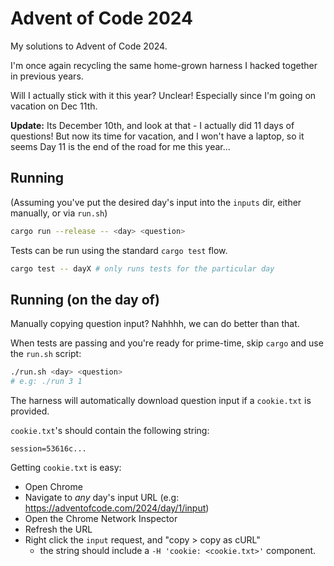 # Advent of Code 2024

My solutions to Advent of Code 2024.

I'm once again recycling the same home-grown harness I hacked together in
previous years.

Will I actually stick with it this year? Unclear! Especially since I'm going on
vacation on Dec 11th.

**Update:** Its December 10th, and look at that - I actually did 11 days of
questions! But now its time for vacation, and I won't have a laptop, so it seems
Day 11 is the end of the road for me this year...

## Running

(Assuming you've put the desired day's input into the `inputs` dir, either manually, or via `run.sh`)

```bash
cargo run --release -- <day> <question>
```

Tests can be run using the standard `cargo test` flow.

```bash
cargo test -- dayX # only runs tests for the particular day
```

## Running (on the day of)

Manually copying question input? Nahhhh, we can do better than that.

When tests are passing and you're ready for prime-time, skip `cargo` and use the `run.sh` script:

```bash
./run.sh <day> <question>
# e.g: ./run 3 1
```

The harness will automatically download question input if a `cookie.txt` is provided.

`cookie.txt`'s should contain the following string:

```
session=53616c...
```

Getting `cookie.txt` is easy:
- Open Chrome
- Navigate to _any_ day's input URL (e.g: https://adventofcode.com/2024/day/1/input)
- Open the Chrome Network Inspector
- Refresh the URL
- Right click the `input` request, and "copy > copy as cURL"
    - the string should include a `-H 'cookie: <cookie.txt>'` component.
